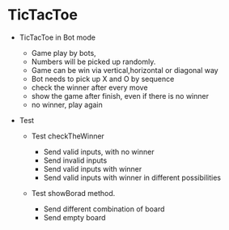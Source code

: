 # TicTacToe

- TicTacToe in Bot mode

	- Game play by bots,
	- Numbers will be picked up randomly.
	- Game can be win via vertical,horizontal or diagonal way
	- Bot needs to pick up X and O by sequence
	- check the winner after every move
	- show the game after finish, even if there is no winner
	- no winner, play again
	
- Test

	- Test checkTheWinner
		- Send valid inputs, with no winner
		- Send invalid inputs
		- Send valid inputs with winner
		- Send valid inputs with winner in different possibilities
		
	- Test showBorad method.
		- Send different combination of board
		- Send empty board